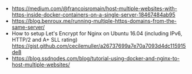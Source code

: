 - https://medium.com/@francoisromain/host-multiple-websites-with-https-inside-docker-containers-on-a-single-server-18467484ab95
- https://blog.benroux.me/running-multiple-https-domains-from-the-same-server/
- How to setup Let's Encrypt for Nginx on Ubuntu 16.04 (including IPv6, HTTP/2 and A+ SLL rating) https://gist.github.com/cecilemuller/a26737699a7e70a7093d4dc115915de8
- https://blog.ssdnodes.com/blog/tutorial-using-docker-and-nginx-to-host-multiple-websites/